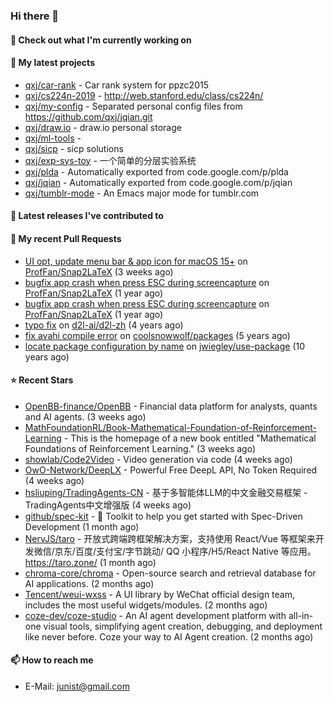 ### Hi there 👋

#### 👷 Check out what I'm currently working on


#### 🌱 My latest projects

- [qxj/car-rank](https://github.com/qxj/car-rank) - Car rank system for ppzc2015
- [qxj/cs224n-2019](https://github.com/qxj/cs224n-2019) - http://web.stanford.edu/class/cs224n/
- [qxj/my-config](https://github.com/qxj/my-config) - Separated personal config files from https://github.com/qxj/jqian.git
- [qxj/draw.io](https://github.com/qxj/draw.io) - draw.io personal storage
- [qxj/ml-tools](https://github.com/qxj/ml-tools) - 
- [qxj/sicp](https://github.com/qxj/sicp) - sicp solutions
- [qxj/exp-sys-toy](https://github.com/qxj/exp-sys-toy) - 一个简单的分层实验系统
- [qxj/plda](https://github.com/qxj/plda) - Automatically exported from code.google.com/p/plda
- [qxj/jqian](https://github.com/qxj/jqian) - Automatically exported from code.google.com/p/jqian
- [qxj/tumblr-mode](https://github.com/qxj/tumblr-mode) - An Emacs major mode for tumblr.com

#### 🔭 Latest releases I've contributed to


#### 🔨 My recent Pull Requests

- [UI opt, update menu bar &amp; app icon for macOS 15&#43;](https://github.com/ProfFan/Snap2LaTeX/pull/10) on [ProfFan/Snap2LaTeX](https://github.com/ProfFan/Snap2LaTeX) (3 weeks ago)
- [bugfix app crash when press ESC during screencapture](https://github.com/ProfFan/Snap2LaTeX/pull/9) on [ProfFan/Snap2LaTeX](https://github.com/ProfFan/Snap2LaTeX) (1 year ago)
- [bugfix app crash when press ESC during screencapture](https://github.com/ProfFan/Snap2LaTeX/pull/8) on [ProfFan/Snap2LaTeX](https://github.com/ProfFan/Snap2LaTeX) (1 year ago)
- [typo fix](https://github.com/d2l-ai/d2l-zh/pull/999) on [d2l-ai/d2l-zh](https://github.com/d2l-ai/d2l-zh) (4 years ago)
- [fix avahi compile error](https://github.com/coolsnowwolf/packages/pull/39) on [coolsnowwolf/packages](https://github.com/coolsnowwolf/packages) (5 years ago)
- [locate package configuration by name](https://github.com/jwiegley/use-package/pull/191) on [jwiegley/use-package](https://github.com/jwiegley/use-package) (10 years ago)

#### ⭐ Recent Stars

- [OpenBB-finance/OpenBB](https://github.com/OpenBB-finance/OpenBB) - Financial data platform for analysts, quants and AI agents. (3 weeks ago)
- [MathFoundationRL/Book-Mathematical-Foundation-of-Reinforcement-Learning](https://github.com/MathFoundationRL/Book-Mathematical-Foundation-of-Reinforcement-Learning) - This is the homepage of a new book entitled &#34;Mathematical Foundations of Reinforcement Learning.&#34; (3 weeks ago)
- [showlab/Code2Video](https://github.com/showlab/Code2Video) - Video generation via code (4 weeks ago)
- [OwO-Network/DeepLX](https://github.com/OwO-Network/DeepLX) - Powerful Free DeepL API, No Token Required (4 weeks ago)
- [hsliuping/TradingAgents-CN](https://github.com/hsliuping/TradingAgents-CN) - 基于多智能体LLM的中文金融交易框架 - TradingAgents中文增强版 (4 weeks ago)
- [github/spec-kit](https://github.com/github/spec-kit) - 💫 Toolkit to help you get started with Spec-Driven Development (1 month ago)
- [NervJS/taro](https://github.com/NervJS/taro) - 开放式跨端跨框架解决方案，支持使用 React/Vue 等框架来开发微信/京东/百度/支付宝/字节跳动/ QQ 小程序/H5/React Native 等应用。  https://taro.zone/ (1 month ago)
- [chroma-core/chroma](https://github.com/chroma-core/chroma) - Open-source search and retrieval database for AI applications. (2 months ago)
- [Tencent/weui-wxss](https://github.com/Tencent/weui-wxss) - A UI library by WeChat official design team, includes the most useful widgets/modules. (2 months ago)
- [coze-dev/coze-studio](https://github.com/coze-dev/coze-studio) - An AI agent development platform with all-in-one visual tools, simplifying agent creation, debugging, and deployment like never before. Coze your way to AI Agent creation. (2 months ago)

#### 📫 How to reach me

- E-Mail: junist@gmail.com

